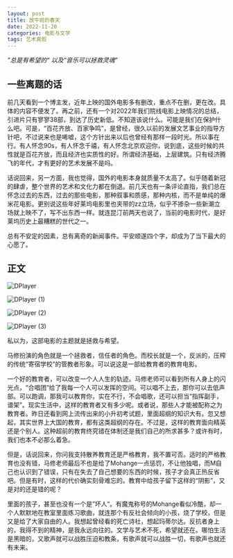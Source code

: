 ```yaml
---
layout: post
title: 放牛班的春天
date: 2022-11-20
categories: 电影与文学 
tags: 艺术真假
---
```


*”总是有希望的“ 以及“音乐可以拯救灵魂”*

## 一些离题的话


前几天看到一个博主发，近年上映的国外电影多有删改，重点不在删，更在改。具体的内容不便发了。再之前，还有一个对2022年我们院线电影上映情况的总结，引进片只有寥寥38部，到达了历史新低。不知道该说什么。可能是我们在保护什么吧。可是，“百花齐放、百家争鸣”，是曾经，很久以前的发展文艺事业的指导方针吧，不过说来也是唏嘘，这个方针出来以后也曾经有那样一段时光。所以事在行。有人怀念90s，有人怀念千禧，有人怀念北京欢迎你，说到底，这些时候的共性就是百花齐放，而且经济也实质性的好。所谓经济基础，上层建筑。只有经济腾飞的年代，才有更好的艺术发展不是吗。

话说回来，另一方面，我也觉得，国外的电影本身就质量不太高了。似乎随着新冠的肆虐，整个世界的艺术和文化力都在倒退。前几天也有一条评论直指，我们总在怀念过去的东西，过去的那些电影，那种叙事和质感，那种内核，而不是单纯的爆米花电影。更别说这些年好莱坞电影里也夹带的zz立场，似乎不掺杂一些新潮立场就上映不了，写不出东西一样。就连昆汀前两天也说了，当前的电影时代，是好莱坞历史上最糟糕的世代之一。

总有不安定的因素，总有离奇的新闻事件。平安顺遂四个字，却成为了当下最大的心愿了。


## 正文
![DPlayer](https://user-images.githubusercontent.com/52132819/202905130-d7f1c463-3165-4fd5-be9a-cc1877e329ae.png)

![DPlayer (1)](https://user-images.githubusercontent.com/52132819/202905096-45cb7665-1041-4c20-a0c1-a66bad163a4f.png)

![DPlayer (2)](https://user-images.githubusercontent.com/52132819/202905153-c55b56ed-2ad1-457b-9377-cf9f1bee57ab.png)

![DPlayer (3)](https://user-images.githubusercontent.com/52132819/202905158-00c8bbce-5294-4989-ac6e-0600c8636e4c.png)



私以为，这部电影的主题就是拯救与希望。

马修扮演的角色就是一个拯救者，信任者的角色。而校长就是一个，反派的，压榨的传统“寄宿学校”的管教者形象。可以说这是一部给教育者的教育电影。

一个好的教育者，可以改变一个人人生的轨迹。马修老师可以看到所有人身上的闪光点，“合唱团”给了我每一个人可以发挥的空间。可以唱不上去，那你可以去低声部。可以跑调，那我可以教育你，实在不行，不会唱歌，还可以担当“指挥副手，谱架”。现实生活中，这样的教育者又有多少呢。或者说，那些人才能被配称之为教育者。昨日还看到网上流传出来的小升初考试题，里面超纲的知识大有。忽又想起，其实世界上大国的教育，都有这类超纲的存在。不过是，这样的教育面向精英还是个别人。这种超前的教育终究错在体制还是我们自己的所求甚多？或许有时，我们也本不必那么着急。

但是，话说回来，你问我支持散养教育还是严格教育，我不置可否。适时的严格教育也没有错，马修老师最后不也是给了Mohange一点惩罚，不让他独唱，而M自己也认识到了错误，只有在失去了自己想要的东西的时候，孩子才会真正热反省吧。但是有时，这样的代价确实刻骨难忘的。教育中给孩子留下这样的“阴影”，又是对的还是错的呢？

里面的孩子，甚至也没有一个是”坏人“。有魔鬼称号的Mohange看似冷酷，却一个人默默地在教室里面练习歌曲，就连那个有反社会倾向的小孩，烧了学校，但是又是给了大家自由的人。我想起曾经看的死亡诗社，想起玛蒂尔达。反抗者身上的，我得不到的精神，是我永远向往的。文学与艺术不死，希望就还在。哪怕生活是黑暗的，又歌声就可以战胜压迫和教条，有歌声就可以战胜一切，有歌声也就还有未来。



